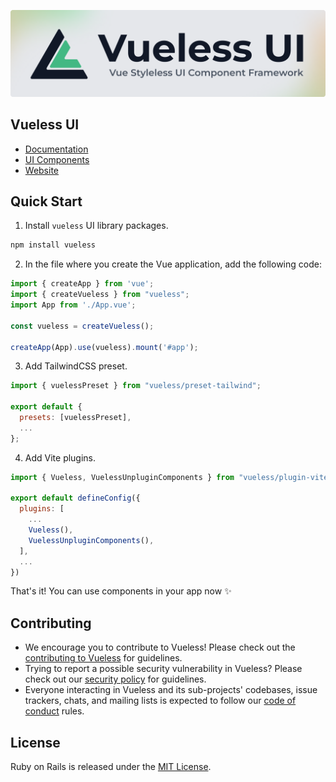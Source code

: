 ![logo.png](public/images/vueless-logo-git.png)

## Vueless UI

* [Documentation](https://docs.vueless.com/)
* [UI Components](https://ui.vueless.com/)
* [Website](http://vueless.com/)

## Quick Start

1. Install `vueless` UI library packages.

```bash
npm install vueless
```


2. In the file where you create the Vue application, add the following code:
```javascript
import { createApp } from 'vue';
import { createVueless } from "vueless";
import App from './App.vue';

const vueless = createVueless();

createApp(App).use(vueless).mount('#app');
```

3. Add TailwindCSS preset.

```javascript
import { vuelessPreset } from "vueless/preset-tailwind";

export default {
  presets: [vuelessPreset],
  ...
};
```

4. Add Vite plugins.

```javascript
import { Vueless, VuelessUnpluginComponents } from "vueless/plugin-vite";

export default defineConfig({
  plugins: [
    ...
    Vueless(),
    VuelessUnpluginComponents(),
  ],
  ...
})
```

That's it! You can use components in your app now ✨

## Contributing

* We encourage you to contribute to Vueless! Please check out the
[contributing to Vueless](CONTRIBUTING.md) for guidelines.
* Trying to report a possible security vulnerability in Vueless? Please
check out our [security policy](SECURITY.md) for guidelines.
* Everyone interacting in Vueless and its sub-projects' codebases, issue trackers, chats, and mailing lists is expected to follow our [code of conduct](CODE_OF_CONDUCT.md) rules.

## License

Ruby on Rails is released under the [MIT License](https://opensource.org/licenses/MIT).




